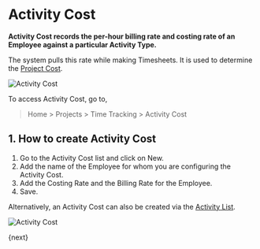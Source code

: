 <!-- add-breadcrumbs -->
# Activity Cost

**Activity Cost records the per-hour billing rate and costing rate of an Employee against a particular Activity Type.**

The system pulls this rate while making Timesheets. It is used to determine the [Project Cost](//docs/user/manual/en/projects/project-costing).

<img class="screenshot" alt="Activity Cost" src="{{docs_base_url}}/assets/img/project/projects-activity-cost.png">

To access Activity Cost, go to,

> Home > Projects > Time Tracking > Activity Cost

## 1. How to create Activity Cost

  1. Go to the Activity Cost list and click on New.
  2. Add the name of the Employee for whom you are configuring the Activity Cost.
  3. Add the Costing Rate and the Billing Rate for the Employee.
  3. Save.

Alternatively, an Activity Cost can also be created via the [Activity List](/docs/user/manual/en/projects/activity-type).

<img class="screenshot" alt="Activity Cost" src="{{docs_base_url}}/assets/img/project/projects-activity-cost-activity-type.png">

{next}
